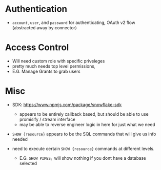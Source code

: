 # Authentication

- `account`, `user`, and `password` for authenticating, OAuth v2 flow
  (abstracted away by connector)

# Access Control

- Will need custom role with specific priveleges
- pretty much needs top level permissions,
- E.G. Manage Grants to grab users

# Misc

- SDK: https://www.npmjs.com/package/snowflake-sdk
  - appears to be entirely callback based, but should be able to use promisify /
    stream interface
  - may be able to reverse engineer logic in here for just what we need
- `SHOW {resource}` appears to be the SQL commands that will give us info needed

- need to execute certain `SHOW {resource}` commands at different levels.
  - E.G. `SHOW PIPES;` will show nothing if you dont have a database selected
